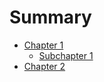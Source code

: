 # Summary

- [Chapter 1](./chapter_1.md)
    - [Subchapter 1](./subchapter_1.1.md)
- [Chapter 2](./chapter_2.md)
